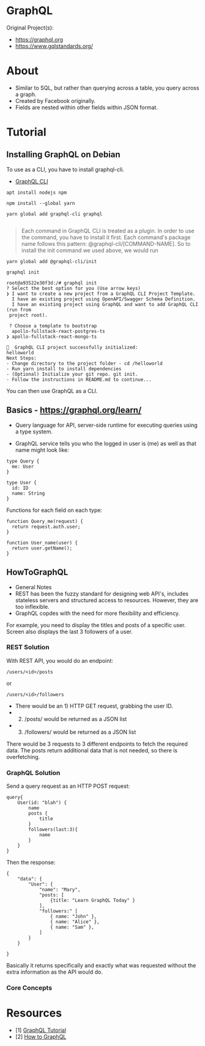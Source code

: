# GraphQL

Original Project(s):

* https://graphql.org
* https://www.gqlstandards.org/

# About

* Similar to SQL, but rather than querying across a table, you query across a graph.
* Created by Facebook originally.
* Fields are nested within other fields within JSON format.
# Tutorial

## Installing GraphQL on Debian

To use as a CLI, you have to install graphql-cli.

* [GraphQL CLI](https://www.graphql-cli.com/introduction/)

```
apt install nodejs npm

npm install --global yarn

yarn global add graphql-cli graphql


```
> Each command in GraphQL CLI is treated as a plugin. In order to use the command, you have to install it first. Each command's package name follows this pattern: @graphql-cli/[COMMAND-NAME]. So to install the init command we used above, we would run


```
yarn global add @graphql-cli/init

graphql init

root@a93522e30f3d:/# graphql init
? Select the best option for you (Use arrow keys)
❯ I want to create a new project from a GraphQL CLI Project Template.
  I have an existing project using OpenAPI/Swagger Schema Definition.
  I have an existing project using GraphQL and want to add GraphQL CLI (run from
 project root).

 ? Choose a template to bootstrap
  apollo-fullstack-react-postgres-ts
❯ apollo-fullstack-react-mongo-ts

🚀  GraphQL CLI project successfully initialized:
helloworld
Next Steps:
- Change directory to the project folder - cd /helloworld
- Run yarn install to install dependencies
- (Optional) Initialize your git repo. git init.
- Follow the instructions in README.md to continue...

```

You can then use GraphQL as a CLI.


## Basics - https://graphql.org/learn/

* Query language for API, server-side runtime for executing queries using a type system.

* GraphQL service tells you who the logged in user is (me) as well as that name might look like:

```
type Query {
  me: User
}

type User {
  id: ID
  name: String
}
```
Functions for each field on each type:

```
function Query_me(request) {
  return request.auth.user;
}

function User_name(user) {
  return user.getName();
}
```

## HowToGraphQL

* General Notes
* REST has been the fuzzy standard for designing web API's, includes stateless servers and structured access to resources. However, they are too inflexible.
* GraphQL copdes with the need for more flexibility and efficiency.

For example, you need to display the titles and posts of a specific user. Screen also displays the last 3 followers of a user.

### REST Solution

With REST API, you would do an endpoint:

```
/users/<id>/posts
```
or

```
/users/<id>/followers
```

* There would be an 1) HTTP GET request, grabbing the user ID.
* 2) /posts/ would be returned as a JSON list
* 3) /followers/ would be returned as a JSON list

There would be 3 requests to 3 different endpoints to fetch the required data.  The posts return additional data that is not needed, so there is overfetching.

### GraphQL Solution

Send a query request as an HTTP POST request:

```
query{
    User(id: "blah") {
        name
        posts {
            title
        }
        followers(last:3){
            name
        }
    }
}
```

Then the response:

```
{
    "data": {
        "User": {
            "name": "Mary",
            "posts: [
                {title: "Learn GraphQL Today" }
            ],
            "followers:" [
                { name: "John" },
                { name: "Alice" },
                { name: "Sam" },                                
            ]
        }
    }

}
```

Basically it returns specifically and exactly what was requested without the extra information as the API would do.


### Core Concepts



# Resources

* [1] [GraphQL Tutorial](https://graphql.org/learn/)
* [2] [How to GraphQL](https://www.howtographql.com/)